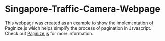 # Singapore-Traffic-Camera-Webpage
This webpage was created as an example to show the implementation of Paginize.js which helps simplify the process of pagination in Javascript. Check out [Paginize.js](https://github.com/JavascriptAddict/Paginize.js "Paginize.js") for more information.

